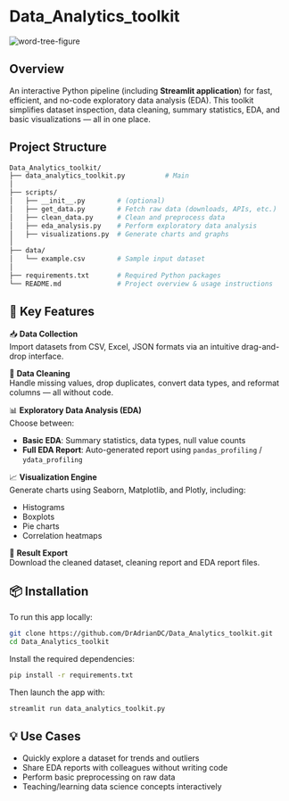 # Data_Analytics_toolkit

![word-tree-figure](https://github.com/user-attachments/assets/0490e561-c4bb-479f-aea0-aa6b53121c0e)

## Overview
An interactive Python pipeline (including **Streamlit application**) for fast, efficient, and no-code exploratory data analysis (EDA). This toolkit simplifies dataset inspection, data cleaning, summary statistics, EDA, and basic visualizations — all in one place.

## Project Structure

```bash
Data_Analytics_toolkit/
├── data_analytics_toolkit.py          # Main
│
├── scripts/
│   ├── __init__.py        # (optional)
│   ├── get_data.py        # Fetch raw data (downloads, APIs, etc.)
│   ├── clean_data.py      # Clean and preprocess data
│   ├── eda_analysis.py    # Perform exploratory data analysis
│   ├── visualizations.py  # Generate charts and graphs
│
├── data/
│   └── example.csv        # Sample input dataset
│
├── requirements.txt       # Required Python packages
└── README.md              # Project overview & usage instructions

```

## 🚀 Key Features

📥 **Data Collection**  
Import datasets from CSV, Excel, JSON formats via an intuitive drag-and-drop interface.

🧹 **Data Cleaning**  
Handle missing values, drop duplicates, convert data types, and reformat columns — all without code.

📊 **Exploratory Data Analysis (EDA)**  
Choose between:
- **Basic EDA**: Summary statistics, data types, null value counts
- **Full EDA Report**: Auto-generated report using `pandas_profiling` / `ydata_profiling`

📈 **Visualization Engine**  
Generate charts using Seaborn, Matplotlib, and Plotly, including:
- Histograms
- Boxplots
- Pie charts
- Correlation heatmaps

💾 **Result Export**  
Download the cleaned dataset, cleaning report and EDA report files. 


## 📦 Installation

To run this app locally:

```bash
git clone https://github.com/DrAdrianDC/Data_Analytics_toolkit.git
cd Data_Analytics_toolkit
```

Install the required dependencies:
```bash
pip install -r requirements.txt
```

Then launch the app with:
```bash
streamlit run data_analytics_toolkit.py
```

## 💡 Use Cases

-  Quickly explore a dataset for trends and outliers
- Share EDA reports with colleagues without writing code
- Perform basic preprocessing on raw data
- Teaching/learning data science concepts interactively



